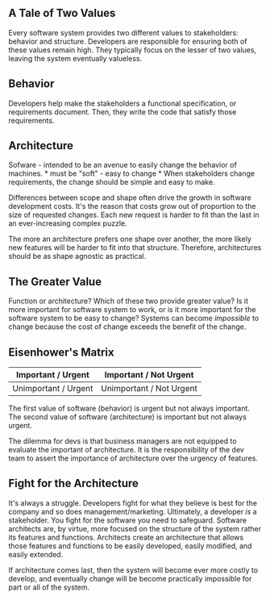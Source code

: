 ## A Tale of Two Values
Every software system provides two different values to stakeholders: behavior and structure.
Developers are responsible for ensuring both of these values remain high. They typically focus on the lesser of two values, leaving the system eventually valueless.

## Behavior
Developers help make the stakeholders a functional specification, or requirements document. Then, they write the code that satisfy those requirements.

## Architecture
Sofware - intended to be an avenue to easily change the behavior of machines.
    * must be "soft" - easy to change
    * When stakeholders change requirements, the change should be simple and easy to make. 

Differences between scope and shape often drive the growth in software development costs. It's the reason that costs grow out of proportion to the size of requested changes.
Each new request is harder to fit than the last in an ever-increasing complex puzzle.

The more an architecture prefers one shape over another, the more likely new features will be harder to fit into that structure. Therefore, architectures should be as shape agnostic as practical.

## The Greater Value
Function or architecture? Which of these two provide greater value? Is it more important for software system to work, or is it more important for the software system to be easy to change?
Systems can become *impossible* to change because the cost of change exceeds the benefit of the change.

## Eisenhower's Matrix



  Important / Urgent   |  Important / Not Urgent   
-----------------------|----------------------------
  Unimportant / Urgent |  Unimportant / Not Urgent  


The first value of software (behavior) is urgent but not always important.
The second value of software (architecture) is important but not always urgent.

The dilemma for devs is that business managers are not equipped to evaluate the important of architecture. It is the responsibility of the dev team to assert the importance of architecture over the urgency of features.

## Fight for the Architecture
It's always a struggle. Developers fight for what they believe is best for the company and so does management/marketing.
Ultimately, a developer *is* a stakeholder. You fight for the software you need to safeguard. Software architects are, by virtue, more focused on the structure of the system rather its features and functions. Architects create an architecture that allows those features and functions to be easily developed, easily modified, and easily extended.

If architecture comes last, then the system will become ever more costly to develop, and eventually change will be become practically impossible for part or all of the system.
